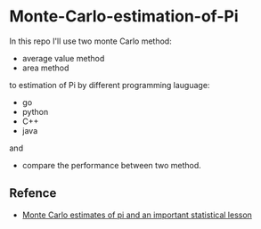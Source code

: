 # Monte-Carlo-estimation-of-Pi

In this repo I'll use two monte Carlo method:  
- average value method
- area method 

to estimation of Pi by different programming lauguage:  
- go
- python
- C++
- java  

and  
- compare the performance between two method.

## Refence
- [Monte Carlo estimates of pi and an important statistical lesson](https://blogs.sas.com/content/iml/2016/03/14/monte-carlo-estimates-of-pi.html)

